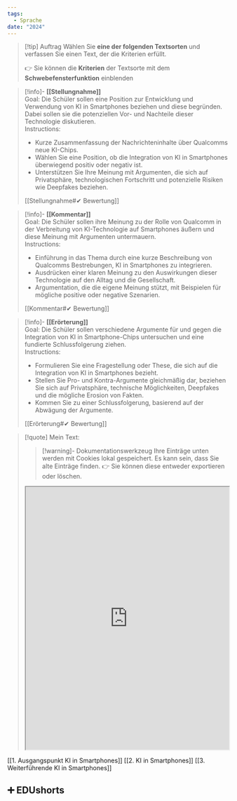 ```yaml
---
tags:
  - Sprache
date: "2024"
---
```


>[!tip] Auftrag
>Wählen Sie **eine der folgenden Textsorten** und verfassen Sie einen Text, der die Kriterien erfüllt.
>
>👉 Sie können die **Kriterien** der Textsorte mit dem **Schwebefensterfunktion** einblenden

>[!info]- **[[Stellungnahme]]**  
>Goal: Die Schüler sollen eine Position zur Entwicklung und Verwendung von KI in Smartphones beziehen und diese begründen. Dabei sollen sie die potenziellen Vor- und Nachteile dieser Technologie diskutieren.  
>Instructions:  
>- Kurze Zusammenfassung der Nachrichteninhalte über Qualcomms neue KI-Chips.  
>- Wählen Sie eine Position, ob die Integration von KI in Smartphones überwiegend positiv oder negativ ist.  
>- Unterstützen Sie Ihre Meinung mit Argumenten, die sich auf Privatsphäre, technologischen Fortschritt und potenzielle Risiken wie Deepfakes beziehen.  
>
>[[Stellungnahme#✔ Bewertung]]

>[!info]- **[[Kommentar]]**  
>Goal: Die Schüler sollen ihre Meinung zu der Rolle von Qualcomm in der Verbreitung von KI-Technologie auf Smartphones äußern und diese Meinung mit Argumenten untermauern.  
>Instructions:  
>- Einführung in das Thema durch eine kurze Beschreibung von Qualcomms Bestrebungen, KI in Smartphones zu integrieren.  
>- Ausdrücken einer klaren Meinung zu den Auswirkungen dieser Technologie auf den Alltag und die Gesellschaft.  
>- Argumentation, die die eigene Meinung stützt, mit Beispielen für mögliche positive oder negative Szenarien.  
>
>[[Kommentar#✔ Bewertung]]

>[!info]- **[[Erörterung]]**  
>Goal: Die Schüler sollen verschiedene Argumente für und gegen die Integration von KI in Smartphone-Chips untersuchen und eine fundierte Schlussfolgerung ziehen.  
>Instructions:  
>- Formulieren Sie eine Fragestellung oder These, die sich auf die Integration von KI in Smartphones bezieht.  
>- Stellen Sie Pro- und Kontra-Argumente gleichmäßig dar, beziehen Sie sich auf Privatsphäre, technische Möglichkeiten, Deepfakes und die mögliche Erosion von Fakten.  
>- Kommen Sie zu einer Schlussfolgerung, basierend auf der Abwägung der Argumente.  
>
>[[Erörterung#✔ Bewertung]]

   >[!quote] Mein Text:
>>[!warning]- Dokumentationswerkzeug 
>Ihre Einträge unten werden mit Cookies lokal gespeichert. Es kann sein, dass Sie alte Einträge finden. 
>👉 Sie können diese entweder exportieren oder löschen.
>
><iframe width="100%" height="600" src="https://app.Lumi.education/run/KWcs8f" allowfullscreen allow="geolocation *; autoplay; encrypted-media"></iframe>

[[1. Ausgangspunkt KI in Smartphones]]
[[2. KI in Smartphones]]
[[3. Weiterführende KI in Smartphones]]

## ➕ EDUshorts
